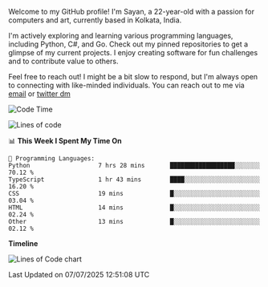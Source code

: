 Welcome to my GitHub profile! I'm Sayan, a 22-year-old with a passion for computers and art, currently based in Kolkata, India.

I'm actively exploring and learning various programming languages, including Python, C#, and Go. Check out my pinned repositories to get a glimpse of my current projects. I enjoy creating software for fun challenges and to contribute value to others.

Feel free to reach out! I might be a bit slow to respond, but I'm always open to connecting with like-minded individuals. You can reach out to me via [email](mailto:me@sayanbiswas.in) or [twitter dm](https://twitter.com/TheDankDel)

<!--START_SECTION:waka-->
![Code Time](http://img.shields.io/badge/Code%20Time-2%2C284%20hrs%2030%20mins-blue)

![Lines of code](https://img.shields.io/badge/From%20Hello%20World%20I%27ve%20Written-11.7%20million%20lines%20of%20code-blue)

📊 **This Week I Spent My Time On** 

```text
💬 Programming Languages: 
Python                   7 hrs 28 mins       ██████████████████░░░░░░░   70.12 % 
TypeScript               1 hr 43 mins        ████░░░░░░░░░░░░░░░░░░░░░   16.20 % 
CSS                      19 mins             █░░░░░░░░░░░░░░░░░░░░░░░░   03.04 % 
HTML                     14 mins             █░░░░░░░░░░░░░░░░░░░░░░░░   02.24 % 
Other                    13 mins             █░░░░░░░░░░░░░░░░░░░░░░░░   02.12 % 
```

**Timeline**

![Lines of Code chart](https://raw.githubusercontent.com/Dank-del/Dank-del/main/assets/bar_graph.png)


 Last Updated on 07/07/2025 12:51:08 UTC
<!--END_SECTION:waka-->
